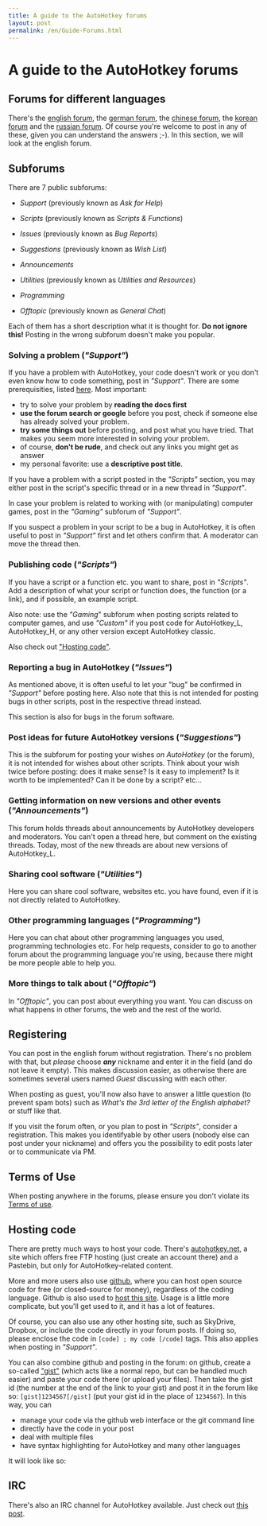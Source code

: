 ```yaml
---
title: A guide to the AutoHotkey forums
layout: post
permalink: /en/Guide-Forums.html
---
```


# A guide to the AutoHotkey forums

## Forums for different languages
There's the [english forum](http://www.autohotkey.com/community/), the [german forum](http://de.autohotkey.com/forum/), the [chinese forum](http://ahk.5d6d.com/), the [korean forum](http://cafe.naver.com/AutoHotKey) and the [russian forum](http://forum.script-coding.com/viewforum.php?id=13). Of course you're welcome to post in any of these, given you can understand the answers ;-).
In this section, we will look at the english forum.

## Subforums
There are 7 public subforums:
* *Support* (previously known as *Ask for Help*)
* *Scripts* (previously known as *Scripts & Functions*)
* *Issues* (previously known as *Bug Reports*)
* *Suggestions* (previously known as *Wish List*)
* *Announcements*

* *Utilities* (previously known as *Utilities and Resources*)
* *Programming*
* *Offtopic* (previously known as *General Chat*)

Each of them has a short description what it is thought for. **Do not ignore this!** Posting in the wrong subforum doesn't make you popular.

### Solving a problem (*"Support"*)
If you have a problem with AutoHotkey, your code doesn't work or you don't even know how to code something, post in *"Support"*. There are some prerequisities, listed [here](http://www.autohotkey.com/community/viewtopic.php?t=4986). Most important:
* try to solve your problem by **reading the docs first**
* **use the forum search or google** before you post, check if someone else has already solved your problem.
* **try some things out** before posting, and post what you have tried. That makes you seem more interested in solving your problem.
* of course, **don't be rude**, and check out any links you might get as answer
* my personal favorite: use a **descriptive post title**.

If you have a problem with a script posted in the *"Scripts"* section, you may either post in the script's specific thread or in a new thread in *"Support"*.

In case your problem is related to working with (or manipulating) computer games, post in the *"Gaming"* subforum of *"Support"*.

If you suspect a problem in your script to be a bug in AutoHotkey, it is often useful to post in *"Support"* first and let others confirm that. A moderator can move the thread then.

### Publishing code (*"Scripts"*)
If you have a script or a function etc. you want to share, post in *"Scripts"*. Add a description of what your script or function does, the function (or a link), and if possible, an example script.

Also note: use the *"Gaming*" subforum when posting scripts related to computer games, and use *"Custom"* if you post code for AutoHotkey\_L, AutoHotkey\_H, or any other version except AutoHotkey classic.

Also check out ["Hosting code"](#hosting_code).

### Reporting a bug in AutoHotkey (*"Issues"*)
As mentioned above, it is often useful to let your "bug" be confirmed in *"Support"* before posting here. Also note that this is not intended for posting bugs in other scripts, post in the respective thread instead.

This section is also for bugs in the forum software.

### Post ideas for future AutoHotkey versions (*"Suggestions"*)
This is the subforum for posting your wishes *on AutoHotkey* (or the forum), it is not intended for wishes about other scripts. Think about your wish twice before posting: does it make sense? Is it easy to implement? Is it worth to be implemented? Can it be done by a script? etc...

### Getting information on new versions and other events (*"Announcements"*)
This forum holds threads about announcements by AutoHotkey developers and moderators. You can't open a thread here, but comment on the existing threads. Today, most of the new threads are about new versions of AutoHotkey\_L.

### Sharing cool software (*"Utilities"*)
Here you can share cool software, websites etc. you have found, even if it is not directly related to AutoHotkey.

### Other programming languages (*"Programming"*)
Here you can chat about other programming languages you used, programming technologies etc. For help requests, consider to go to another forum about the programming language you're using, because there might be more people able to help you.

### More things to talk about (*"Offtopic"*)
In *"Offtopic"*, you can post about everything you want. You can discuss on what happens in other forums, the web and the rest of the world.

## Registering
You can post in the english forum without registration. There's no problem with that, but *please* choose ***any*** nickname and enter it in the field (and do not leave it empty). This makes discussion easier, as otherwise there are sometimes several users named <cite>Guest</cite> discussing with each other.

When posting as guest, you'll now also have to answer a little question (to prevent spam bots) such as <cite>What's the 3rd letter of the English alphabet?</cite> or stuff like that.

If you visit the forum often, or you plan to post in *"Scripts"*, consider a registration. This makes you identifyable by other users (nobody else can post under your nickname) and offers you the possibility to edit posts later or to communicate via PM.

## Terms of Use
When posting anywhere in the forums, please ensure you don't violate its [Terms of use](http://www.autohotkey.com/community/ucp.php?mode=register).

## Hosting code
There are pretty much ways to host your code. There's [autohotkey.net](http://www.autohotkey.net), a site which offers free FTP hosting (just create an account there) and a Pastebin, but only for AutoHotkey-related content.

More and more users also use [github](https://www.github.com), where you can host open source code for free (or closed-source for money), regardless of the coding language. Github is also used to [host this site](https://www.github.com/maul-esel/ahkbook/). Usage is a little more complicate, but you'll get used to it, and it has a lot of features.

Of course, you can also use any other hosting site, such as SkyDrive, Dropbox, or include the code directly in your forum posts. If doing so, please enclose the code in `[code] ; my code [/code]` tags. This also applies when posting in *"Support"*.

You can also combine github and posting in the forum: on github, create a so-called ["gist"](https://gist.github.com/) (which acts like a normal repo, but can be handled much easier) and paste your code there (or upload your files). Then take the gist id (the number at the end of the link to your gist) and post it in the forum like so: `[gist]1234567[/gist]` (put your gist id in the place of `1234567`). In this way, you can

* manage your code via the github web interface or the git command line
* directly have the code in your post
* deal with multiple files
* have syntax highlighting for AutoHotkey and many other languages

It will look like so: <script src="https://gist.github.com/1808118.js"> </script>

## IRC
There's also an IRC channel for AutoHotkey available. Just check out [this post](http://www.autohotkey.com/community/viewtopic.php?t=28311).
